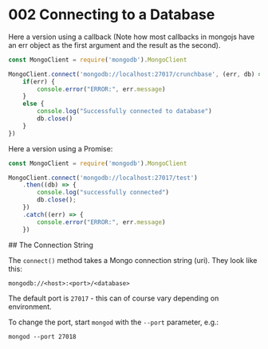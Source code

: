 # 002 Connecting to a Database

Here a version using a callback (Note how most callbacks in mongojs have an err object as the first argument and the result as the second).

```javascript
const MongoClient = require('mongodb').MongoClient

MongoClient.connect('mongodb://localhost:27017/crunchbase', (err, db) => {
    if(err) {
        console.error("ERROR:", err.message)
    }
    else {
        console.log("Successfully connected to database")
        db.close()
    }
})
```


Here a version using a Promise:

```javascript
const MongoClient = require('mongodb').MongoClient

MongoClient.connect('mongodb://localhost:27017/test')
    .then((db) => {
        console.log("successfully connected")
        db.close();
    })
    .catch((err) => {
        console.error("ERROR:", err.message)
    })
```


## The Connection String

The `connect()` method takes a Mongo connection string (uri). They look like this:

```
mongodb://<host>:<port>/<database>
```

The default port is `27017` - this can of course vary depending on environment.

To change the port, start `mongod` with the `--port` parameter, e.g.:

```shell
mongod --port 27018
```


